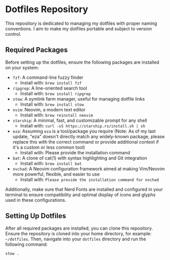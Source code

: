 # Dotfiles Repository

This repository is dedicated to managing my dotfiles with proper naming conventions. I aim to make my dotfiles portable and subject to version control.

## Required Packages

Before setting up the dotfiles, ensure the following packages are installed on your system:

- `fzf`: A command-line fuzzy finder
    - Install with: `brew install fzf`
- `ripgrep`: A line-oriented search tool
    - Install with: `brew install ripgrep`
- `stow`: A symlink farm manager, useful for managing dotfile links
    - Install with: `brew install stow`
- `nvim`: Neovim, a modern text editor
    - Install with: `brew reinstall neovim`
- `starship`: A minimal, fast, and customizable prompt for any shell
    - Install with: `curl -sS https://starship.rs/install.sh | sh`
- `eza`: Assuming `eza` is a tool/package you require (Note: As of my last update, "eza" doesn't directly match any widely-known package, please replace this with the correct command or provide additional context if it's a custom or less common tool)
    - Install with: Please provide the installation command
- `bat`: A clone of cat(1) with syntax highlighting and Git integration
    - Install with: `brew install bat`
- `nvchad`: A Neovim configuration framework aimed at making Vim/Neovim more powerful, flexible, and easier to use
    - Install with: `Please provide the installation command for nvchad`

Additionally, make sure that Nerd Fonts are installed and configured in your terminal to ensure compatibility and optimal display of icons and glyphs used in these configurations.

## Setting Up Dotfiles

After all required packages are installed, you can clone this repository. Ensure the repository is cloned into your home directory, for example: `~/dotfiles`. Then, navigate into your `dotfiles` directory and run the following command:

```bash
stow .

